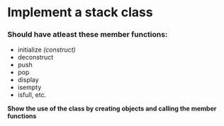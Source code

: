 # Implement a stack class

### Should have atleast these member functions:  
* initialize *(construct)*
* deconstruct
* push
* pop
* display
* isempty
* isfull, etc. 

**Show the use of the class by creating objects and calling the member functions**
